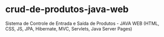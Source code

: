 # crud-de-produtos-java-web
Sistema de Controle de Entrada e Saída de Produtos - JAVA WEB (HTML, CSS, JS, JPA, Hibernate, MVC, Servlets, Java Server Pages)
